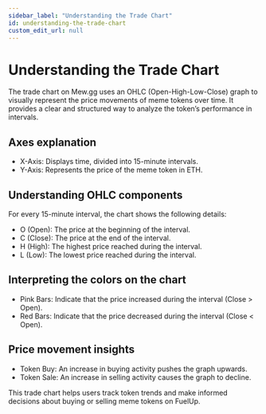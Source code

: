 ```yaml
---
sidebar_label: "Understanding the Trade Chart"
id: understanding-the-trade-chart
custom_edit_url: null
---
```


# Understanding the Trade Chart

The trade chart on Mew.gg uses an OHLC (Open-High-Low-Close) graph to visually represent the price movements of meme tokens over time. It provides a clear and structured way to analyze the token’s performance in intervals.

## Axes explanation

- X-Axis: Displays time, divided into 15-minute intervals.
- Y-Axis: Represents the price of the meme token in ETH.

## Understanding OHLC components

For every 15-minute interval, the chart shows the following details:

- O (Open): The price at the beginning of the interval.
- C (Close): The price at the end of the interval.
- H (High): The highest price reached during the interval.
- L (Low): The lowest price reached during the interval.

## Interpreting the colors on the chart

- Pink Bars: Indicate that the price increased during the interval (Close > Open).
- Red Bars: Indicate that the price decreased during the interval (Close < Open).

## Price movement insights

- Token Buy: An increase in buying activity pushes the graph upwards.
- Token Sale: An increase in selling activity causes the graph to decline.

This trade chart helps users track token trends and make informed decisions about buying or selling meme tokens on FuelUp.
